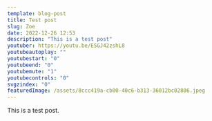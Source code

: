 ```yaml
---
template: blog-post
title: Test post
slug: Zoe
date: 2022-12-26 12:53
description: "This is a test post"
youtuber: https://youtu.be/ESGJ42zshL8
youtubeautoplay: ""
youtubestart: "0"
youtubeend: "0"
youtubemute: "1"
youtubecontrols: "0"
svgzindex: "0"
featuredImage: /assets/8ccc419a-cb00-40c6-b313-36012bc02806.jpeg
---
```

This is a test post.